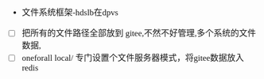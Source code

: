 <span  style="font-family: Simsun,serif; font-size: 17px; ">

- 文件系统框架-hdslb在dpvs
- [ ] 把所有的文件路径全部放到 gitee,不然不好管理,多个系统的文件数据,
- [ ] oneforall local/ 专门设置个文件服务器模式，将gitee数据放入redis

</span>